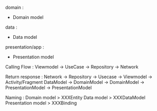 domain :
- Domain model

data :
- Data model

presentation/app :
- Presentation model

Calling Flow :
Viewmodel -> UseCase -> Repository -> Network

Return response :
Network		-> Repository 	-> Usecase 	    -> Viewmodel            -> Activity/Fragment
DataModel 	-> DomainModel 	-> DomainModel 	-> PresentationModel    -> PresentationModel

Naming :
Domain model > XXXEntity
Data model > XXXDataModel
Presentation model > XXXBinding